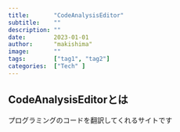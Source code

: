 ```yaml
---
title:       "CodeAnalysisEditor"
subtitle:    ""
description: ""
date:        2023-01-01
author:      "makishima"
image:       ""
tags:        ["tag1", "tag2"]
categories:  ["Tech" ]
---
```


## CodeAnalysisEditorとは
プログラミングのコードを翻訳してくれるサイトです